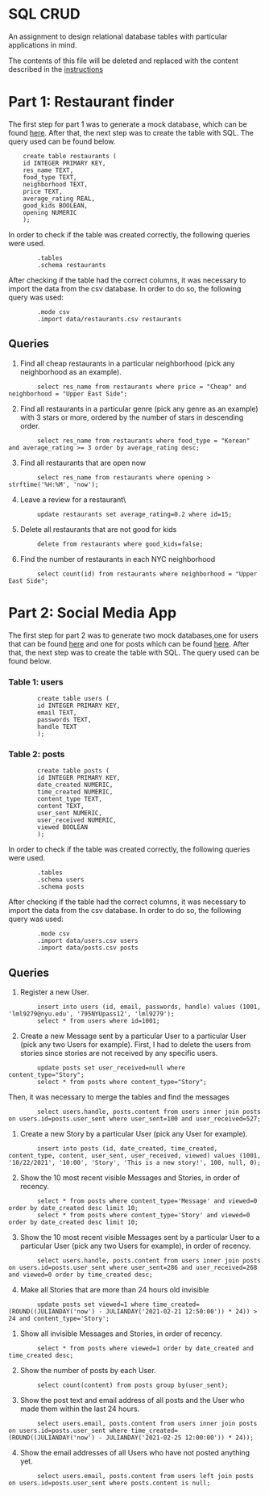 # SQL CRUD

An assignment to design relational database tables with particular applications in mind.

The contents of this file will be deleted and replaced with the content described in the [instructions](./instructions.md)

# Part 1: Restaurant finder

The first step for part 1 was to generate a mock database, which can be found [here](/data/restaurants.csv). After that, the next step was to create the table with SQL. The query used can be found below. 

        create table restaurants (
        id INTEGER PRIMARY KEY,
        res_name TEXT,
        food_type TEXT,
        neighborhood TEXT,
        price TEXT,
        average_rating REAL,
        good_kids BOOLEAN,
        opening NUMERIC
        );

In order to check if the table was created correctly, the following queries were used.
```
        .tables
        .schema restaurants
```

After checking if the table had the correct columns, it was necessary to import the data from the csv database. In order to do so, the following query was used:
```
        .mode csv
        .import data/restaurants.csv restaurants
```

## Queries

1. Find all cheap restaurants in a particular neighborhood (pick any neighborhood as an example).
```
        select res_name from restaurants where price = "Cheap" and neighborhood = "Upper East Side";
```

2. Find all restaurants in a particular genre (pick any genre as an example) with 3 stars or more, ordered by the number of stars in descending order.
```
        select res_name from restaurants where food_type = "Korean" and average_rating >= 3 order by average_rating desc;
```

3. Find all restaurants that are open now 
```
        select res_name from restaurants where opening > strftime('%H:%M', 'now');
```
4. Leave a review for a restaurant\
```
        update restaurants set average_rating=0.2 where id=15;
```
5. Delete all restaurants that are not good for kids
```
        delete from restaurants where good_kids=false;
```
6. Find the number of restaurants in each NYC neighborhood
```
        select count(id) from restaurants where neighborhood = "Upper East Side";
```

# Part 2: Social Media App
The first step for part 2 was to generate two mock databases,one for users that can be found [here](data/users.csv) and one for posts which can be found [here](/data/posts.csv). After that, the next step was to create the table with SQL. The query used can be found below. 
### Table 1: users
```
        create table users (
        id INTEGER PRIMARY KEY,
        email TEXT,
        passwords TEXT,
        handle TEXT
        );
```
### Table 2: posts
```
        create table posts (
        id INTEGER PRIMARY KEY,
        date_created NUMERIC,
        time_created NUMERIC,
        content_type TEXT,
        content TEXT,
        user_sent NUMERIC,
        user_received NUMERIC, 
        viewed BOOLEAN
        );
```
In order to check if the table was created correctly, the following queries were used.
```
        .tables
        .schema users
        .schema posts
```

After checking if the table had the correct columns, it was necessary to import the data from the csv database. In order to do so, the following query was used:
```
        .mode csv
        .import data/users.csv users
        .import data/posts.csv posts
```
## Queries

1. Register a new User.
```
        insert into users (id, email, passwords, handle) values (1001, 'lml9279@nyu.edu', '795NYUpass12', 'lml9279');
        select * from users where id=1001;
```
2. Create a new Message sent by a particular User to a particular User (pick any two Users for example).
First, I had to delete the users from stories since stories are not received by any specific users. 
```
        update posts set user_received=null where content_type="Story";
        select * from posts where content_type="Story";
```
Then, it was necessary to merge the tables and find the messages
```
        select users.handle, posts.content from users inner join posts on users.id=posts.user_sent where user_sent=100 and user_received=527;
```
1. Create a new Story by a particular User (pick any User for example).
```
        insert into posts (id, date_created, time_created, content_type, content, user_sent, user_received, viewed) values (1001, '10/22/2021', '10:00', 'Story', 'This is a new story!', 100, null, 0);
```
2. Show the 10 most recent visible Messages and Stories, in order of recency.
```
        select * from posts where content_type='Message' and viewed=0 order by date_created desc limit 10;
        select * from posts where content_type='Story' and viewed=0 order by date_created desc limit 10;
```
3. Show the 10 most recent visible Messages sent by a particular User to a particular User (pick any two Users for example), in order of recency.
```
        select users.handle, posts.content from users inner join posts on users.id=posts.user_sent where user_sent=286 and user_received=268 and viewed=0 order by time_created desc;
```
4. Make all Stories that are more than 24 hours old invisible
```
        update posts set viewed=1 where time_created=(ROUND((JULIANDAY('now') - JULIANDAY('2021-02-21 12:50:00')) * 24)) > 24 and content_type='Story'; 
```
1. Show all invisible Messages and Stories, in order of recency.
```
        select * from posts where viewed=1 order by date_created and time_created desc;
```
2. Show the number of posts by each User.
```
        select count(content) from posts group by(user_sent);
```
3. Show the post text and email address of all posts and the User who made them within the last 24 hours.
```
        select users.email, posts.content from users inner join posts on users.id=posts.user_sent where time_created=(ROUND((JULIANDAY('now') - JULIANDAY('2021-02-25 12:00:00')) * 24));
```
4. Show the email addresses of all Users who have not posted anything yet.
```
        select users.email, posts.content from users left join posts on users.id=posts.user_sent where posts.content is null;
```
